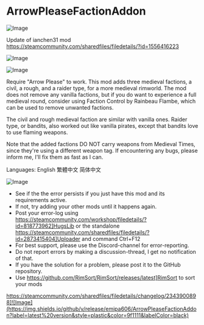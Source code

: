 # ArrowPleaseFactionAddon

![Image](https://i.imgur.com/buuPQel.png)

Update of ianchen31 mod
https://steamcommunity.com/sharedfiles/filedetails/?id=1556416223

![Image](https://i.imgur.com/pufA0kM.png)

	
![Image](https://i.imgur.com/Z4GOv8H.png)

Require "Arrow Please" to work.
This mod adds three medieval factions, a civil, a rough, and a raider type, for a more medieval rimworld.
The mod does not remove any vanilla factions, but if you do want to experience a full medieval round, consider using Faction Control by Rainbeau Flambe, which can be used to remove unwanted factions.

The civil and rough medieval faction are similar with vanilla ones. Raider type, or bandits, also worked out like vanilla pirates, except that bandits love to use flaming weapons.

Note that the added factions DO NOT carry weapons from Medieval Times, since they're using a different weapon tag.
If encountering any bugs, please inform me, I'll fix them as fast as I can.

Languages:
English
繁體中文
简体中文

![Image](https://i.imgur.com/PwoNOj4.png)



-  See if the the error persists if you just have this mod and its requirements active.
-  If not, try adding your other mods until it happens again.
-  Post your error-log using https://steamcommunity.com/workshop/filedetails/?id=818773962]HugsLib or the standalone https://steamcommunity.com/sharedfiles/filedetails/?id=2873415404]Uploader and command Ctrl+F12
-  For best support, please use the Discord-channel for error-reporting.
-  Do not report errors by making a discussion-thread, I get no notification of that.
-  If you have the solution for a problem, please post it to the GitHub repository.
-  Use https://github.com/RimSort/RimSort/releases/latest]RimSort to sort your mods



https://steamcommunity.com/sharedfiles/filedetails/changelog/2343900898]![Image](https://img.shields.io/github/v/release/emipa606/ArrowPleaseFactionAddon?label=latest%20version&style=plastic&color=9f1111&labelColor=black)

